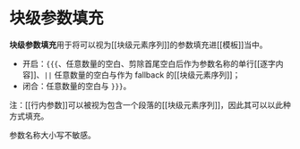 # 块级参数填充

**块级参数填充**用于将可以视为[[块级元素序列]]的参数填充进[[模板]]当中。

- 开启：`{{{`、任意数量的空白、剪除首尾空白后作为参数名称的单行<wbr />
  [[逐字内容]]、`||` 任意数量的空白与作为 fallback 的[[块级元素序列]]；
- 闭合：任意数量的空白与 `}}}`。

注：[[行内参数]]可以被视为包含一个段落的[[块级元素序列]]，因此其可以以此<wbr />
种方式填充。

参数名称大小写不敏感。
